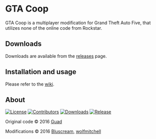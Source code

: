 # GTA Coop

GTA Coop is a multiplayer modification for Grand Theft Auto Five, that utilizes none of the online code from Rockstar.

## Downloads

Downloads are available from the [releases](https://github.com/oldnapalm/GTACoop/releases) page.

## Installation and usage

Please refer to the [wiki](https://github.com/oldnapalm/GTACoop/wiki).

## About
[![License](https://img.shields.io/github/license/oldnapalm/GTACoop)](https://github.com/oldnapalm/GTACoop/blob/master/LICENSE.md)
[![Contributors](https://img.shields.io/github/contributors/oldnapalm/GTACoop.svg)](https://github.com/oldnapalm/GTACoop/graphs/contributors)
[![Downloads](https://img.shields.io/github/downloads/oldnapalm/GTACoop/total)](https://github.com/oldnapalm/GTACoop/releases)
[![Release](https://img.shields.io/github/v/release/oldnapalm/GTACoop)](https://github.com/oldnapalm/GTACoop/releases/latest)

Original code © 2016 [Guad](https://github.com/Guad)

Modifications © 2016 [Bluscream](https://github.com/Bluscream), [wolfmitchell](https://github.com/soccermitchy)
